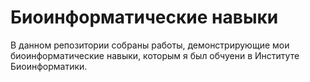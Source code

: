 # Биоинформатические навыки
В данном репозитории собраны работы, демонстрирующие мои биоинформатические навыки, которым я был обчуени в Институте Биоинформатики. 

